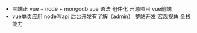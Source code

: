 - 三端正 vue + node + mongodb 
    vue 语法 组件化 开源项目
    vue前端
- vue单页应用  node写api  后台开发有了解（admin）
    整站开发 宏观视角 全栈能力